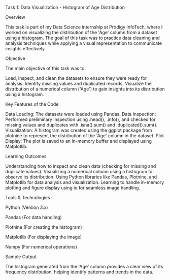 Task 1: Data Visualization - Histogram of Age Distribution

Overview

This task is part of my Data Science internship at Prodigy InfoTech, where I worked on visualizing the distribution of the 'Age' column from a dataset using a histogram. The goal of this task was to practice data cleaning and analysis techniques while applying a visual representation to communicate insights effectively.

Objective

The main objective of this task was to:

Load, inspect, and clean the datasets to ensure they were ready for analysis.
Identify missing values and duplicated records.
Visualize the distribution of a numerical column ('Age') to gain insights into its distribution using a histogram.

Key Features of the Code

Data Loading: The datasets were loaded using Pandas.
Data Inspection: Performed preliminary inspection using .head(), .info(), and checked for missing values and duplicates with .isna().sum() and .duplicated().sum().
Visualization: A histogram was created using the ggplot package from plotnine to represent the distribution of the 'Age' column in the dataset.
Plot Display: The plot is saved to an in-memory buffer and displayed using Matplotlib.

Learning Outcomes

Understanding how to inspect and clean data (checking for missing and duplicate values).
Visualizing a numerical column using a histogram to observe its distribution.
Using Python libraries like Pandas, Plotnine, and Matplotlib for data analysis and visualization.
Learning to handle in-memory plotting and figure display using io for seamless image handling.

Tools & Technologies :

Python (Version 3.x)

Pandas (For data handling)

Plotnine (For creating the histogram)

Matplotlib (For displaying the image)

Numpy (For numerical operations)


Sample Output

The histogram generated from the 'Age' column provides a clear view of its frequency distribution, helping identify patterns and trends in the data.
